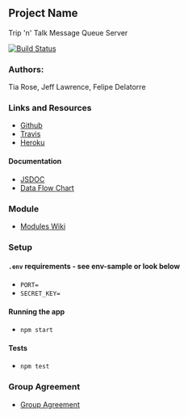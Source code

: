 ## Project Name
Trip 'n' Talk Message Queue Server

[![Build Status](https://www.travis-ci.com/team-trip-n-talk/Message-Queue-Server.svg?branch=master)](https://www.travis-ci.com/team-trip-n-talk/Message-Queue-Server)

### Authors: 
Tia Rose, Jeff Lawrence, Felipe Delatorre

### Links and Resources
* [Github](https://github.com/team-trip-n-talk/Message-Queue-Server)
* [Travis](https://www.travis-ci.com/team-trip-n-talk/Message-Queue-Server)
* [Heroku](https://trip-n-talk-message-server.herokuapp.com/)

#### Documentation
* [JSDOC](https://keen-saha-4ec8c1.netlify.com/)
* [Data Flow Chart](https://www.lucidchart.com/documents/edit/b4adc909-52d2-460a-9a0a-d8cfb7211ec5/0)

### Module
* [Modules Wiki](https://github.com/team-trip-n-talk/Message-Queue-Server/wiki/Modules)

### Setup

#### `.env` requirements - see env-sample or look below
* `PORT=`
* `SECRET_KEY=`

#### Running the app
* `npm start`
  
#### Tests
* `npm test`

### Group Agreement
* [Group Agreement](https://github.com/team-trip-n-talk/Message-Queue-Server/wiki/Group-Agreement)
